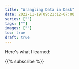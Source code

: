 ```yaml
---
title: "Wrangling Data in Dask"
date: 2022-11-19T09:21:12-07:00
series: [""]
tags: [""]
images: [""]
toc: true
draft: true
---
```

Here's what I learned:


{{% subscribe %}}
